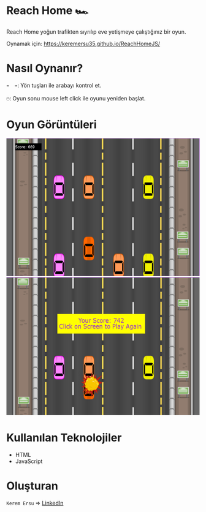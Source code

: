 # Reach Home 🏎️

Reach Home yoğun trafikten sıyrılıp eve yetişmeye çalıştığınız bir oyun. 

Oynamak için: https://keremersu35.github.io/ReachHomeJS/

# Nasıl Oynanır?

`⬅️  ➡️`: Yön tuşları ile arabayı kontrol et.</br></br>
`🖱️`: Oyun sonu mouse left click ile oyunu yeniden başlat.

# Oyun Görüntüleri

<img src="Images/ss1.png" width="600" height="360">  <img src="Images/ss2.png" width="600" height="360">

# Kullanılan Teknolojiler

<ul>
  <li>HTML</li>
  <li>JavaScript</li>
</ul>

# Oluşturan

`Kerem Ersu` => [LinkedIn](https://www.linkedin.com/in/kerem-ersu-0082ba194/)

